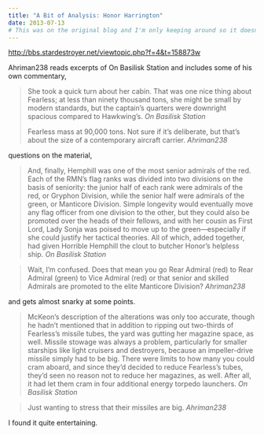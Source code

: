 ```yaml
---
title: "A Bit of Analysis: Honor Harrington"
date: 2013-07-13
# This was on the original blog and I'm only keeping around so it doesn't get lost.
---
```

http://bbs.stardestroyer.net/viewtopic.php?f=4&t=158873w

Ahriman238 reads excerpts of On Basilisk Station and includes some of his own commentary,

> She took a quick turn about her cabin. That was one nice thing about Fearless; at less than ninety thousand tons, she might be small by modern standards, but the captain’s quarters were downright spacious compared to Hawkwing’s.
> <cite>On Basilisk Station</cite>
>
>Fearless mass at 90,000 tons. Not sure if it’s deliberate, but that’s about the size of a contemporary aircraft carrier.
> <cite>Ahriman238</cite>

questions on the material,

> And, finally, Hemphill was one of the most senior admirals of the red. Each of the RMN’s flag ranks was divided into two divisions on the basis of seniority: the junior half of each rank were admirals of the red, or Gryphon Division, while the senior half were admirals of the green, or Manticore Division. Simple longevity would eventually move any flag officer from one division to the other, but they could also be promoted over the heads of their fellows, and with her cousin as First Lord, Lady Sonja was poised to move up to the green—especially if she could justify her tactical theories. All of which, added together, had given Horrible Hemphill the clout to butcher Honor’s helpless ship.
> <cite>On Basilisk Station</cite>

> Wait, I’m confused. Does that mean you go Rear Admiral (red) to Rear Admiral (green) to Vice Admiral (red) or that senior and skilled Admirals are promoted to the elite Manticore Division?
> <cite>Ahriman238</cite>
>
and gets almost snarky at some points.

> McKeon’s description of the alterations was only too accurate, though he hadn’t mentioned that in addition to ripping out two-thirds of Fearless’s missile tubes, the yard was gutting her magazine space, as well. Missile stowage was always a problem, particularly for smaller starships like light cruisers and destroyers, because an impeller-drive missile simply had to be big. There were limits to how many you could cram aboard, and since they’d decided to reduce Fearless’s tubes, they’d seen no reason not to reduce her magazines, as well. After all, it had let them cram in four additional energy torpedo launchers.
> <cite>On Basilisk Station</cite>

> Just wanting to stress that their missiles are big.
> <cite>Ahriman238</cite>

I found it quite entertaining.